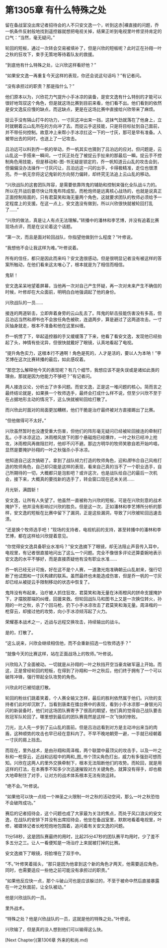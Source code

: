 # 第1305章 有什么特殊之处

留在备战室没出席记者招待会的人不只安文逸一个，听到这赤|裸直接的问题，乔一帆条件反射般地找到遥控器就想把电视关掉，结果正听到电视里叶修坚持肯定的口气：“当然，毫无疑问。”

轮回的短板，通过一次转会交易被填补了，但是兴欣的短板呢？此时正在孙翔一叶之秋的狂攻下，束手无策地等待着队友的救援。

“到底他有什么特殊之处，让兴欣这样看好他？”

“如果安文逸一再重复今天这样的表现，你还会说这句话吗？”有记者问。

“没有承担过的职责？那是指什么？”

他们原本以为，兴欣花力气提升小手冰凉的装备，是安文逸有什么特别的才能可以很好地驾驭这个角色，但是就这场比赛到目前来看，他们看不出。他们看到的依然是安文逸反应慢的缺点，而这缺点，更是在这场比赛中直接给兴欣带来了麻烦。

捉云手没有隔山打牛的功力，一寸灰这冲出来一挡，这抹气劲就落在了他身上，立时就朝着云山乱所在的方向冲了去。而捉云手这技能，只是将目标扯到自己面前，并不带任何控制。故意冲上来帮小手冰凉扛这一下的一寸灰，那可是早有准备。人被带出去的同时，也送上了一记攻击。

吕泊远可以料到乔一帆的举动，乔一帆其实也猜到了吕泊远的应对。但问题是，云山乱这一手搭来一瞬间，一寸灰正处在了被捉云手扯来的那最后一瞬。捉云手不控制角色用技能，但是移动和-图-书无疑是锁定的，乔一帆知道云山乱的攻击会到，但偏偏没办法操作一寸灰闪让，吕泊远这一闪的出手，卡得极精准，走位也很漂亮。乔一帆无奈将这记鬼斩的方向努力偏转，却终究无法追上云山乱的移动。

“兴欣战队的这套团队阵容，是需要依靠阵鬼的辅助和控制来强化全队战斗力的。所以在开战后要尽快让阵鬼布阵成型。而枪炮师是远离核心战场的，也就是说真正正面控制局面的，只有君莫笑和海无量两个角色，这就要求团队的牧师必须给予一定程度上的支援。在这一点上，安文逸没有做到，所以兴欣很快就被轮回打乱了……”

“兴欣的做法，真是让人有点无法理解。”转播中的潘林和李艺博，并没有追着比赛现场点评，而是在议论着这个话题。

“第一次，而且是面对轮回战队，你指望他做到什么程度？”叶修说。

“我想他不会让我这样为难。”叶修说着。

所有的信任，都只是因此而来吗？安文逸很感动。但是很明显记者没有被这样的答案所触动，在他们看来这太唯心了，根本就是为了相信而相信。

鬼斩！

安文逸呆呆地望着屏幕，当他再一次对自己产生怀疑，再一次对未来产生不确信的时候，叶修却在大众面前，明明白白地强调起了他的身份。

兴欣战队的一员……

接连的两道斩击，立即奔着身旁的云山乱去了。阵鬼的斩击技能伤害没有多高，但吕泊远当然和*图*书也不会放任角色被砍，连退两步，算是避过了这两道攻击。一寸灰抽身就走，根本不准备和他在这里纠缠。

乔一帆愣了下，举起遥控器的手又缓缓落了下来，他看了看安文逸，发现他已经抬起了头，神情有些诧异，但很快就戴好了眼镜，认真地看起了电视。

“提升角色实力，这根本行不通啊！角色是死的，人才是活的，要以人为本呐！”李艺博在这次比赛转播的最后，如此感叹着。

“那您怎么解释他今天的表现呢？有几个细节，我想应该不是失误或是诸如此类的理由，那就是因为他能力不够吧？”有记者问。

两人接连议论，分析出了许多问题。而安文逸，正是这一堆问题的核心。简而言之最终结论就是，如果换一个牧师选手，最终会打成什么样不说，但至少兴欣不至于在占据地形主动的情况下，这么快就被轮回给打散了。

而兴欣此时面对的局面更加糟糕，他们干脆是治疗最终被对方直接踢出了比赛。

“但他做得可不太好。”

兴欣虽然暂时也没遭受重大伤害，但他们的阵形毫无疑问已经被轮回接连的牵制打乱。小手冰凉这边，沐雨橙风放下的那个悬磁炮已经爆炸，一叶之秋已经冲上抢攻，沐雨橙风再做阻拦时，他却不闪不避。那边方明华的牧师笑歌自若开始吟唱，显然是要掩护孙翔的一叶之秋强杀小手冰凉。

他知道自己这次搞砸了。拿到了战队倾力打造的牧师角色，迎和*图*书合自己风格打造的牧师角色，自己却只能是这样的表现，看来自己真的当不了一个职业选手，自己所期待的一切，大概都只是泡影吧？或许这次，也是战队给自己的最后一次机会，接下来，大概真的要找新的选手了，转会窗口现在还未关闭……

月光斩，满圆斩！

安文逸，让所有人失望了。他虽然一直被称为兴欣的短板，可是在兴欣刻意的战术掩护下，他并没有影响过兴欣的胜负。但是这一次，正如潘林和李艺博所分析的那样，安文逸的短板在比赛中留下了漏洞，正是这些漏洞，导致了兴欣被轮回迅速击溃。

“还是换个牧师选手吧！”现场的支持者，电视机前的支持，甚至转播中的潘林和李艺博，都在这样给兴欣提着意见。

“你觉得安文逸具备职业水准吗？”安文逸摘下了眼镜，却无法阻止声音传入耳中，电视里，有记者很直接地问出了这么一个问题。完全不像很多评论还算委婉地表示安文逸的水平不够好，而是直接质疑他有没有职业水准……

乔一帆已经无计可施，好在这不是个人赛，一道激光炮准确朝云山乱射来，强行切断了他试图和一寸灰构建的联系。虽然最终也未能造成伤害，但是乔一帆的一寸灰却已经从被捉云手限制移动的状态中恢复了。

鬼阵没有布起来，治疗被人抓住狂攻，君莫笑和海无量在沐雨橙风的拼命支援掩护下，才摆脱那端的纠缠，回援来救。但轮回战队马和图书上又是一次换位转火，孙翔的一叶之秋，杀了个回马枪，扔下小手冰凉攻击了君莫笑和海无量。周泽楷的一枪穿云，却接过他的攻势，向小手冰凉倾泻起了火力。

荣耀基本战术之一，近战与远程交换攻击，持续输出的战斗。

是的，打散了。

“这么说来，兴欣会继续相信他，而不会重新招选一位牧师选手？”

“就像今天的比赛这样，站在正面战场上的牧师。”叶修说。

兴欣陷入了全面被动。一切就是从孙翔的一叶之秋挡开空当豪龙破军逼上开始。而这，正是曾经轮回的短板，在得到了孙翔和一叶之秋后，他们终于拥有了一个可以破阵冲锋，强行带起全队攻势的角色。

兴欣此时已被彻底打散。

轮回的粉丝们跳着笑着，个人赛全输又怎样，最后的胜利依然属于他们。兴欣的支持者们此时却沉默了。当看到唐柔在擂台赛中的表现，看到小手冰凉那一身银光闪闪的新装备时，他们对这场团队赛寄予了很高的期望，他们真的觉得自己战队要击败冠军队轮回了。哪里想到最后的团队赛竟然是这样一次飞快的惨败。

刀光，比人先一步到了云山乱的面前。但是吕泊远看到对方是主动冲出来当的肉盾，这种顺势的攻击也早已经在意料内了。不早不晚地朝旁一避，一手就已经朝着一寸灰的肩上挡去。

而现在，里外战术，是由孙翔和周泽楷，两个联盟中最顶尖的攻击手，以及一叶之秋和一枪穿云，近战和远程中的两和_图_书个顶尖角色打出，威力有多强劲可想而知。兴欣在这两人的里外交换牵制下，根本无法阻断他们的攻势。而轮回，就是用这样的打法，在本赛季不知多少次迅速摧毁对方关键角色，就算没有得手，却也极大地牵制住了对手，让对方的战术体系根本无法有效运转。

“绝不会。”叶修说。

“如果他可以快一点给一个神圣之火限制一叶之秋的活动空间，那么一叶之秋恐怕不会破阵成功。”

赛后的记者招待会，这个问题也成了大家最为关注的焦点，而处于风口浪尖的安文逸，在战队的安排下并没有出席招待会，他坐在备战室里，默默地看着电视里，叶修，被媒体记者长枪短炮地包围着，追问着有关安文逸的问题。

11分58秒，这是团队赛最终的用时，比起25分47秒的团队赛平均用时，少了差不多五分之三。让人一看便知是一场治疗上来就被打掉的比赛。

安文逸摘下了眼镜，将脸埋在了双手中。

“不。”叶修笑着摇头，“那只是因为他拿到这个新的角色才两天，他需要适应角色，同时，也需要适应一些他之前可能没有承担过的职责。”

“如果他反应快一点，那个斗破山河也是应该躲过的，不至于被命中然后直接暴露在一叶之秋面前，让全队被动。”

他是兴欣战队的一员。

里外战术。

“特殊之处？他是兴欣战队的一员，这就是他的特殊之处。”叶修说。

兴欣输了，但是真的没人想到他们可以输得这么快。



[Next Chapter](第1306章 外来的和尚.md)
